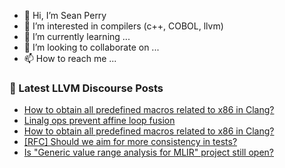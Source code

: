 - 👋 Hi, I’m Sean Perry
- 👀 I’m interested in compilers (c++, COBOL, llvm)
- 🌱 I’m currently learning ...
- 💞️ I’m looking to collaborate on ...
- 📫 How to reach me ...

<!---
s66perry/s66perry is a ✨ special ✨ repository because its `README.md` (this file) appears on your GitHub profile.
You can click the Preview link to take a look at your changes.
--->
### 📕 Latest LLVM Discourse Posts

<!-- DISCOURSE-LLVM:START -->
- [How to obtain all predefined macros related to x86 in Clang?](https://discourse.llvm.org/t/how-to-obtain-all-predefined-macros-related-to-x86-in-clang/84847#post_4)
- [Linalg ops prevent affine loop fusion](https://discourse.llvm.org/t/linalg-ops-prevent-affine-loop-fusion/84767#post_6)
- [How to obtain all predefined macros related to x86 in Clang?](https://discourse.llvm.org/t/how-to-obtain-all-predefined-macros-related-to-x86-in-clang/84847#post_3)
- [[RFC] Should we aim for more consistency in tests?](https://discourse.llvm.org/t/rfc-should-we-aim-for-more-consistency-in-tests/84733#post_9)
- [Is &quot;Generic value range analysis for MLIR&quot; project still open?](https://discourse.llvm.org/t/is-generic-value-range-analysis-for-mlir-project-still-open/84795#post_4)
<!-- DISCOURSE-LLVM:END -->
